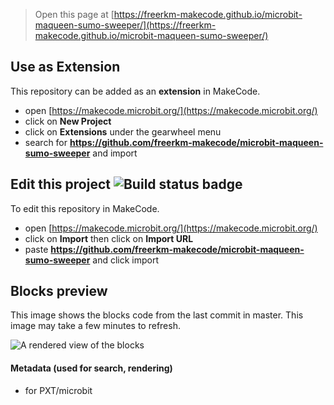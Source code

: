 
> Open this page at [https://freerkm-makecode.github.io/microbit-maqueen-sumo-sweeper/](https://freerkm-makecode.github.io/microbit-maqueen-sumo-sweeper/)

## Use as Extension

This repository can be added as an **extension** in MakeCode.

* open [https://makecode.microbit.org/](https://makecode.microbit.org/)
* click on **New Project**
* click on **Extensions** under the gearwheel menu
* search for **https://github.com/freerkm-makecode/microbit-maqueen-sumo-sweeper** and import

## Edit this project ![Build status badge](https://github.com/freerkm-makecode/microbit-maqueen-sumo-sweeper/workflows/MakeCode/badge.svg)

To edit this repository in MakeCode.

* open [https://makecode.microbit.org/](https://makecode.microbit.org/)
* click on **Import** then click on **Import URL**
* paste **https://github.com/freerkm-makecode/microbit-maqueen-sumo-sweeper** and click import

## Blocks preview

This image shows the blocks code from the last commit in master.
This image may take a few minutes to refresh.

![A rendered view of the blocks](https://github.com/freerkm-makecode/microbit-maqueen-sumo-sweeper/raw/master/.github/makecode/blocks.png)

#### Metadata (used for search, rendering)

* for PXT/microbit
<script src="https://makecode.com/gh-pages-embed.js"></script><script>makeCodeRender("{{ site.makecode.home_url }}", "{{ site.github.owner_name }}/{{ site.github.repository_name }}");</script>
